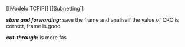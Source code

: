 [[Modelo TCPIP]]
[[Subnetting]]

___store and forwarding:___ save the frame and analiseif the value of CRC is correct, frame is good

___cut-through:___ is more fas